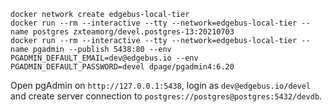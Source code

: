 ```shell
docker network create edgebus-local-tier
docker run --rm --interactive --tty --network=edgebus-local-tier --name postgres zxteamorg/devel.postgres-13:20210703
docker run --rm --interactive --tty --network=edgebus-local-tier --name pgadmin --publish 5438:80 --env PGADMIN_DEFAULT_EMAIL=dev@edgebus.io --env PGADMIN_DEFAULT_PASSWORD=devel dpage/pgadmin4:6.20
```

Open pgAdmin on `http://127.0.0.1:5438`, login as `dev@edgebus.io/devel` and create server connection to `postgres://postgres@postgres:5432/devdb`.

